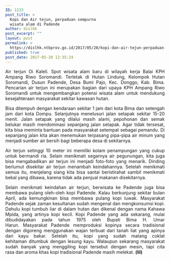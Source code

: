 ```yaml
---
ID: 1233
post_title: >
  Kopi dan Air tejun, perpaduan sempurna
  wisata alam di Padende
author: dislhk
post_excerpt: ""
layout: post
permalink: >
  https://dislhk.ntbprov.go.id/2017/05/20/kopi-dan-air-tejun-perpaduan-sempurna-wisata-alam-di-padende/
published: true
post_date: 2017-05-20 12:35:24
---
```

<p style="text-align: justify;">Air terjun Oi Kaleli. Spot wisata alam baru di wilayah kerja Balai KPH Ampang Riwo Soromandi. Terletak di Hutan Lindung, Kelompok Hutan Soromandi, Dusun Padende, Desa Bumi Pajo, Kec. Donggo, Kab. Bima. Pencarian air terjun ini merupakan bagian dari upaya KPH Ampang Riwo Soromandi untuk mengembangkan potensi wisata alam&nbsp;untuk mendukung kesejahteraan masyarakat sekitar kawasan hutan.</p>
<p style="text-align: justify;">Bisa ditempuh dengan kendaraan sekitar 1 jam dari kota Bima dan setengah jam dari kota Dompu. Selanjutnya menelusuri jalan setapak sekitar 15-20 menit. Jalan setapak yang dilalui masih alami, pepohonan dan semak belukar masih mendominasi sepanjang jalan setapak. Agar tidak tersesat, kita bisa meminta bantuan pada masyarakat setempat sebagai pemandu. Di sepanjang jalan kita akan menemukan terpasang pipa-pipa air minum yang menjadi sumber air bersih bagi beberapa desa di sekitarnya.</p>
<p style="text-align: justify;">Air terjun setinggi 10 meter ini memiliki kolam penampungan yang cukup untuk bermandi ria. Selain menikmati segarnya air pegunungan, kita juga bisa mengabadikan air terjun ini menjadi foto-foto yang menarik. Dinding berlumut disekitar air terjun menambah keindahannya. Setelah menikmati semua itu, menjelang siang kita bisa santai beristirahat sambil menikmati bekal yang dibawa, karena tidak ada penjual makanan disekitarnya.</p>
<p style="text-align: justify;">Selain menikmati keindahan air terjun, berwisata ke Padende juga bisa membawa pulang oleh-oleh kopi Padende. Kalau berkunjung sekitar bulan April, ada kemungkinan bisa membawa pulang kopi luwak.&nbsp;Masyarakat Padende sejak zaman kesultanan sudah mengenal dan mengkonsumsi kopi. Dahulu kopi tumbuh liar di dalam hutan dan dikenal dengan nama Kahawa Mpida, yang artinya kopi kecil. Kopi Padende yang ada sekarang, mulai dibudidayakan pada tahun 1975 oleh Bupati Bima H. Umar Harun.&nbsp;Masyarakat Padende memproduksi kopinya secara tradisional dengan digoreng menggunakan&nbsp;wajan terbuat dari tanah liat yang apinya dari kayu bakar. Setelah itu, kopi yang sudah matang coklat kehitaman&nbsp;ditumbuk dengan lesung kayu. Walaupun sekarang masyarakat sudah banyak yang menggiling kopi tersebut dengan mesin, tapi cita rasa&nbsp;dan aroma khas kopi tradisional Padende masih melekat. <strong>(lil)</strong></p>